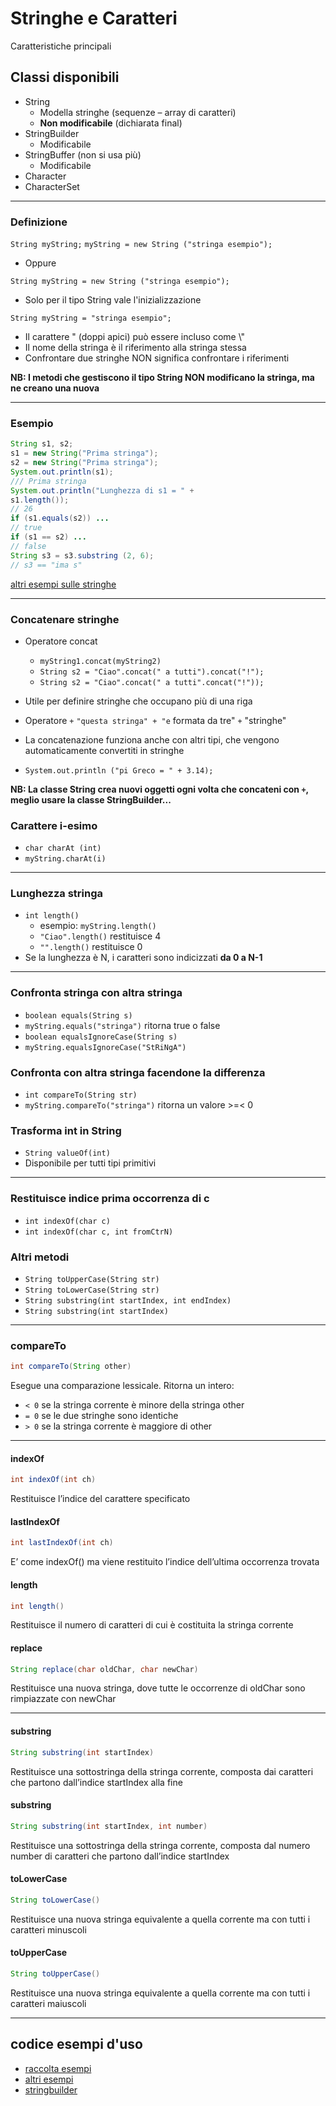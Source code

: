 # Stringhe e Caratteri
Caratteristiche principali

## Classi disponibili

* String
  * Modella stringhe (sequenze – array di caratteri)
  * **Non modificabile** (dichiarata final)
* StringBuilder
  * Modificabile
* StringBuffer (non si usa più)
  * Modificabile
* Character
* CharacterSet

---

### Definizione

`String myString;`
`myString = new String ("stringa esempio");`

* Oppure

`String myString = new String ("stringa esempio");`

* Solo per il tipo String vale l'inizializzazione

`String myString = "stringa esempio";`

* Il carattere " (doppi apici) può essere incluso come \\"
* Il nome della stringa è il riferimento alla stringa stessa
* Confrontare due stringhe NON significa confrontare i riferimenti

**NB: I metodi che gestiscono il tipo String NON modificano la stringa, ma ne creano una nuova**

---

### Esempio

```java
String s1, s2;
s1 = new String("Prima stringa");
s2 = new String("Prima stringa");
System.out.println(s1);
/// Prima stringa
System.out.println("Lunghezza di s1 = " +
s1.length());
// 26
if (s1.equals(s2)) ...
// true
if (s1 == s2) ...
// false
String s3 = s3.substring (2, 6);
// s3 == "ima s"
```

[altri esempi sulle stringhe](https://github.com/maboglia/CorsoJava/tree/master/esempi/04_Stringhe.md)

---

### Concatenare stringhe

* Operatore concat
  * `myString1.concat(myString2)`
  * `String s2 = "Ciao".concat(" a tutti").concat("!");`
  * `String s2 = "Ciao".concat(" a tutti".concat("!"));`

* Utile per definire stringhe che occupano più di una riga

* Operatore `+`
`"questa stringa" + "e` formata da tre" `+` "stringhe"
* La concatenazione funziona anche con altri tipi, che vengono automaticamente convertiti in stringhe
* `System.out.println ("pi Greco = " + 3.14);`

**NB: La classe String crea nuovi oggetti ogni volta che concateni con `+`, meglio usare la classe StringBuilder...**

### Carattere i-esimo

* `char charAt (int)`
* `myString.charAt(i)`

---

### Lunghezza stringa

* `int length()`
  * esempio: `myString.length()`
  * `"Ciao".length()` restituisce 4
  * `"".length()` restituisce 0
* Se la lunghezza è N, i caratteri sono indicizzati **da 0 a N-1**

---

### Confronta stringa con altra stringa

* `boolean equals(String s)`
* `myString.equals("stringa")` ritorna true o false
* `boolean equalsIgnoreCase(String s)`
* `myString.equalsIgnoreCase("StRiNgA")`

### Confronta con altra stringa facendone la differenza

* `int compareTo(String str)`
* `myString.compareTo("stringa")` ritorna un valore >=< 0

### Trasforma int in String

* `String valueOf(int)`
* Disponibile per tutti tipi primitivi

---

### Restituisce indice prima occorrenza di c

* `int indexOf(char c)`
* `int indexOf(char c, int fromCtrN)`

### Altri metodi

* `String toUpperCase(String str)`
* `String toLowerCase(String str)`
* `String substring(int startIndex, int endIndex)`
* `String substring(int startIndex)`

---

### compareTo

```java
int compareTo(String other)
```

Esegue una comparazione lessicale. Ritorna un intero:

* `< 0` se la stringa corrente è minore della stringa other
* `= 0` se le due stringhe sono identiche
* `> 0` se la stringa corrente è maggiore di other

---



#### indexOf

```java
int indexOf(int ch)
```

Restituisce l’indice del carattere specificato

#### lastIndexOf

```java
int lastIndexOf(int ch)
```

E’ come indexOf() ma viene restituito l’indice dell’ultima occorrenza trovata

#### length

```java
int length()
```

Restituisce il numero di caratteri di cui è costituita la stringa corrente

#### replace

```java
String replace(char oldChar, char newChar)
```

Restituisce una nuova stringa, dove tutte le occorrenze di oldChar sono rimpiazzate con newChar

---

#### substring

```java
String substring(int startIndex)
```

Restituisce una sottostringa della stringa corrente, composta dai caratteri che partono dall’indice startIndex alla fine


#### substring 

```java
String substring(int startIndex, int number)
```

Restituisce una sottostringa della stringa corrente, composta dal numero number di caratteri che partono dall’indice startIndex

#### toLowerCase

```java
String toLowerCase()
```

Restituisce una nuova stringa equivalente a quella corrente ma con tutti i caratteri minuscoli

#### toUpperCase

```java
String toUpperCase()
```

Restituisce una nuova stringa equivalente a quella corrente ma con tutti i caratteri maiuscoli


---

## codice esempi d'uso

* [raccolta esempi](https://github.com/maboglia/CorsoJava/blob/master/esempi/04_Stringhe.md)
* [altri esempi](https://github.com/maboglia/CorsoJava/tree/master/esempi/04_API_Java/P01_java.lang/String)
* [stringbuilder](https://github.com/maboglia/CorsoJava/tree/master/esempi/04_API_Java/P01_java.lang/StringBuilder)

